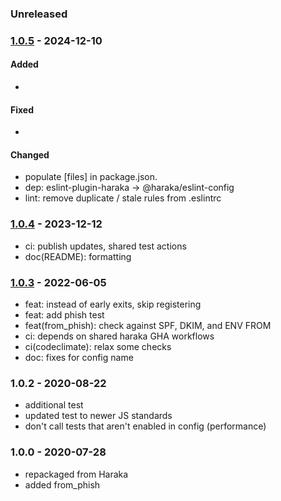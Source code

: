 
### Unreleased


### [1.0.5] - 2024-12-10

#### Added

- 

#### Fixed

- 

#### Changed

- populate [files] in package.json.
- dep: eslint-plugin-haraka -> @haraka/eslint-config
- lint: remove duplicate / stale rules from .eslintrc

### [1.0.4] - 2023-12-12

- ci: publish updates, shared test actions
- doc(README): formatting 


### [1.0.3] - 2022-06-05

- feat: instead of early exits, skip registering
- feat: add phish test
- feat(from_phish): check against SPF, DKIM, and ENV FROM
- ci: depends on shared haraka GHA workflows
- ci(codeclimate): relax some checks
- doc: fixes for config name


### 1.0.2 - 2020-08-22

- additional test
- updated test to newer JS standards
- don't call tests that aren't enabled in config (performance)


### 1.0.0 - 2020-07-28

- repackaged from Haraka
- added from_phish

[1.0.3]: https://github.com/haraka/haraka-plugin-headers/releases/tag/1.0.3
[1.0.4]: https://github.com/haraka/haraka-plugin-headers/releases/tag/1.0.4
[1.0.5]: https://github.com/haraka/haraka-plugin-headers/releases/tag/1.0.5
